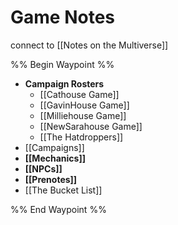 # Game Notes
connect to [[Notes on the Multiverse]]

%% Begin Waypoint %%
- **Campaign Rosters**
	- [[Cathouse Game]]
	- [[GavinHouse Game]]
	- [[Milliehouse Game]]
	- [[NewSarahouse Game]]
	- [[The Hatdroppers]]
- [[Campaigns]]
- **[[Mechanics]]**
- **[[NPCs]]**
- **[[Prenotes]]**
- [[The Bucket List]]

%% End Waypoint %%